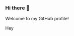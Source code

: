 ### Hi there 👋
Welcome to my GitHub profile! 
<p> Hey </p>
<!--
**amel-am/amel-am** is a ✨ _special_ ✨ repository because its `README.md` (this file) appears on your GitHub profile.


-->
